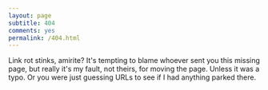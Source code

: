 ```yaml
---
layout: page
subtitle: 404
comments: yes
permalink: /404.html
---
```


Link rot stinks, amirite? It's tempting to blame whoever sent you this
missing page, but really it's my fault, not theirs, for moving the
page. Unless it was a typo. Or you were just guessing URLs to see if I
had anything parked there. 
